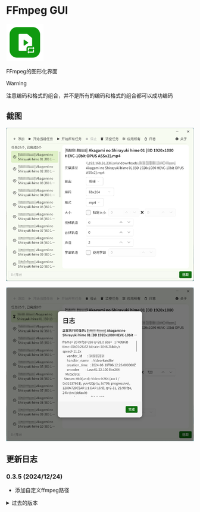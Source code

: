 # FFmpeg GUI

<img src="assets/icon.png" width=100 />

FFmpeg的图形化界面

> [!WARNING]
> 注意编码和格式的组合，并不是所有的编码和格式的组合都可以成功编码

## 截图

![截图1](demo/截图1.png)

![截图2](demo/截图2.png)

## 更新日志

### 0.3.5 (2024/12/24)
- 添加自定义ffmpeg路径

<details>
<summary>过去的版本</summary>

### 0.3.4 (2024/12/18)
- 修复清空任务列表后添加任务出错的问题

### 0.3.3 (2024/12/8)
- 修复一个配置选项的问题

### 0.3.2 (2024/12/4)
- 添加暂停功能

### 0.3.1 (2024/11/26)
- 改进一些布局
- 添加在运行中退出的提示

### 0.3.0 (2024/11/23)
- 添加清空任务列表的功能
- 改进界面布局和右键菜单
- 修复一些字体错误
- 修复指定视频大小出现显示错误的问题

### 0.2.5 (2024/11/20)
- 添加应用配置到所有任务
- 添加许可证页

### 0.2.4 (2024/11/12)
- 修复日志字体错误的问题

### 0.2.3 (2024/11/9)
- 添加指定视频分辨率功能
- 添加任务数量统计
- 添加多选文件的支持
- 修复一个图标问题

### 0.2.2 (2024/11/8)
- 修复日志编码问题

### 0.2.1 (2024/11/7)
- 显示进行中/已完成/等待中状态指示
- 忽略已经完成的任务

### 0.2.0 (2024/11/6)
- 添加从网络添加任务
- 添加执行所有任务
- 添加记住导出目录的功能
- 添加输出视频/音频选择
- 完善日志输出

### 0.1.0 (Beta, 2024/11/4)
- 第一个版本

</details>